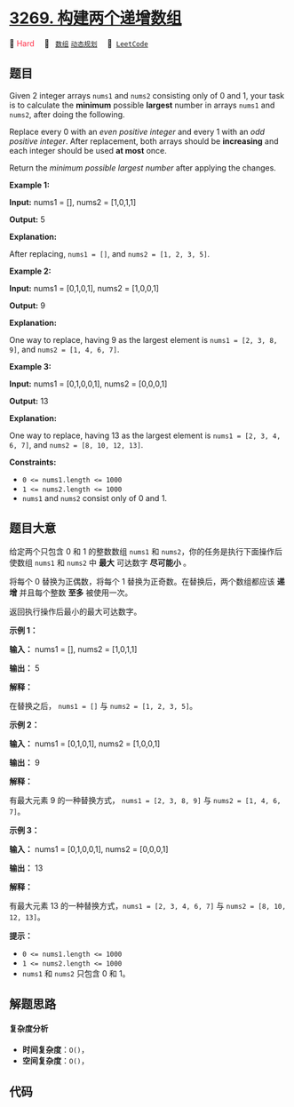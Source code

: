 # [3269. 构建两个递增数组](https://leetcode.com/problems/constructing-two-increasing-arrays)

🔴 <font color=#ff334b>Hard</font>&emsp; 🔖&ensp; [`数组`](/tag/array.md) [`动态规划`](/tag/dynamic-programming.md)&emsp; 🔗&ensp;[`LeetCode`](https://leetcode.com/problems/constructing-two-increasing-arrays)

## 题目

Given 2 integer arrays `nums1` and `nums2` consisting only of 0 and 1, your
task is to calculate the **minimum** possible **largest** number in arrays
`nums1` and `nums2`, after doing the following.

Replace every 0 with an _even positive integer_ and every 1 with an _odd
positive integer_. After replacement, both arrays should be **increasing** and
each integer should be used **at most** once.

Return the _minimum possible largest number_ after applying the changes.



**Example 1:**

**Input:** nums1 = [], nums2 = [1,0,1,1]

**Output:** 5

**Explanation:**

After replacing, `nums1 = []`, and `nums2 = [1, 2, 3, 5]`.

**Example 2:**

**Input:** nums1 = [0,1,0,1], nums2 = [1,0,0,1]

**Output:** 9

**Explanation:**

One way to replace, having 9 as the largest element is `nums1 = [2, 3, 8, 9]`,
and `nums2 = [1, 4, 6, 7]`.

**Example 3:**

**Input:** nums1 = [0,1,0,0,1], nums2 = [0,0,0,1]

**Output:** 13

**Explanation:**

One way to replace, having 13 as the largest element is `nums1 = [2, 3, 4, 6,
7]`, and `nums2 = [8, 10, 12, 13]`.



**Constraints:**

  * `0 <= nums1.length <= 1000`
  * `1 <= nums2.length <= 1000`
  * `nums1` and `nums2` consist only of 0 and 1.


## 题目大意

给定两个只包含 0 和 1 的整数数组 `nums1` 和 `nums2`，你的任务是执行下面操作后使数组 `nums1` 和 `nums2` 中
**最大** 可达数字 **尽可能小** 。

将每个 0 替换为正偶数，将每个 1 替换为正奇数。在替换后，两个数组都应该 **递增**  并且每个整数 **至多**  被使用一次。

返回执行操作后最小的最大可达数字。



**示例 1：**

**输入：** nums1 = [], nums2 = [1,0,1,1]

**输出：** 5

**解释：**

在替换之后， `nums1 = []` 与 `nums2 = [1, 2, 3, 5]`。

**示例 2：**

**输入：** nums1 = [0,1,0,1], nums2 = [1,0,0,1]

**输出：** 9

**解释：**

有最大元素 9 的一种替换方式， `nums1 = [2, 3, 8, 9]` 与 `nums2 = [1, 4, 6, 7]`。

**示例 3：**

**输入：** nums1 = [0,1,0,0,1], nums2 = [0,0,0,1]

**输出：** 13

**解释：**

有最大元素 13 的一种替换方式，`nums1 = [2, 3, 4, 6, 7]` 与 `nums2 = [8, 10, 12, 13]`。



**提示：**

  * `0 <= nums1.length <= 1000`
  * `1 <= nums2.length <= 1000`
  * `nums1` 和 `nums2` 只包含 0 和 1。


## 解题思路

#### 复杂度分析

- **时间复杂度**：`O()`，
- **空间复杂度**：`O()`，

## 代码

```javascript

```